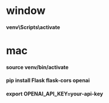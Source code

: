 # window
#### venv\Scripts\activate
# mac
#### source venv/bin/activate

#### pip install Flask flask-cors openai
#### export OPENAI_API_KEY=your-api-key
 
